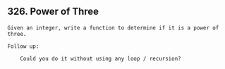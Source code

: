 ## 326\. Power of Three

    Given an integer, write a function to determine if it is a power of three.

    Follow up:

        Could you do it without using any loop / recursion? 
